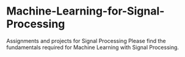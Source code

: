 # Machine-Learning-for-Signal-Processing
Assignments and projects for Signal Processing
Please find the fundamentals required for Machine Learning with Signal Processing.
